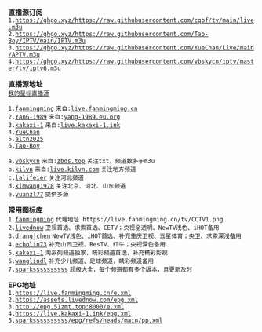 **直播源订阅**  
`1.`[`https://ghgo.xyz/https://raw.githubusercontent.com/cqbf/tv/main/live.m3u`](https://ghgo.xyz/https://raw.githubusercontent.com/cqbf/tv/main/live.m3u)  
`2.`[`https://ghgo.xyz/https://raw.githubusercontent.com/Tao-Boy/IPTV/main/IPTV.m3u`](https://ghgo.xyz/https://raw.githubusercontent.com/Tao-Boy/IPTV/main/IPTV.m3u)  
`3.`[`https://ghgo.xyz/https://raw.githubusercontent.com/YueChan/Live/main/APTV.m3u`](https://ghgo.xyz/https://raw.githubusercontent.com/YueChan/Live/main/APTV.m3u)  
`4.`[`https://ghgo.xyz/https://raw.githubusercontent.com/vbskycn/iptv/master/tv/iptv6.m3u`](https://ghgo.xyz/https://raw.githubusercontent.com/vbskycn/iptv/master/tv/iptv6.m3u)  

**直播源地址**  
[`我的星标直播源`](https://github.com/stars/cqbf/lists/live-source)  

`1.`[`fanmingming`](https://github.com/fanmingming/live/blob/main/tv/m3u/ipv6.m3u)  `来自:`[`live.fanmingming.cn`](https://live.fanmingming.cn)  
`2.`[`YanG-1989`](https://github.com/YanG-1989/m3u/blob/main/Gather.m3u)  `来自:`[`yang-1989.eu.org`](https://yang-1989.eu.org)  
`3.`[`kakaxi-1`](https://github.com/kakaxi-1/IPTV/blob/main/ipv6.m3u)  `来自:`[`live.kakaxi-1.ink`](https://live.kakaxi-1.ink)  
`4.`[`YueChan`](https://github.com/YueChan/Live/blob/main/APTV.m3u)  
`5.`[`altn2025`](https://github.com/altn2025/iptv/blob/main/iptv.m3u)  
`6.`[`Tao-Boy`](https://github.com/Tao-Boy/IPTV/blob/main/IPTV.m3u)  


`a.`[`vbskycn`](https://github.com/vbskycn/iptv/tree/master/tv)  `来自:`[`zbds.top`](https://zbds.top)  `关注txt，频道数多于m3u`  
`b.`[`kilvn`](https://github.com/kilvn/iptv/blob/master/iptv.m3u)  `来自:`[`live.kilvn.com`](https://live.kilvn.com/) `关注地方频道`  
`c.`[`lalifeier`](https://github.com/lalifeier/IPTV/blob/main/m3u/IPTV.m3u)  `关注河北频道`  
`d.`[`kimwang1978`](https://github.com/kimwang1978/collect-tv-txt/blob/main/live.m3u)  `关注北京、河北、山东频道`  
`e.`[`yuanzl77`](https://github.com/yuanzl77/IPTV/blob/main/live.m3u)  `提供多源`  


**常用图标库**  
`1.`[`fanmingming`](https://github.com/fanmingming/live/tree/main/tv) `代理地址 https://live.fanmingming.cn/tv/CCTV1.png`  
`2.`[`livednow`](https://assets.livednow.com/guide.html) `卫视首选、求索首选、CETV；央视全透明、NewTV浅色、iHOT备用`  
`3.`[`drangjchen`](https://github.com/drangjchen/IPTV/tree/main/Logo) `NewTV浅色、iHOT首选、补充重庆卫视、五星体育；央卫、求索深浅备用`  
`4.`[`echolin73`](https://github.com/echolin73/logo/tree/main/tvg-logo) `补充山西卫视、BesTV、红牛；央视深色备用`  
`5.`[`kakaxi-1`](https://github.com/kakaxi-1/IPTV/tree/main/LOGO) `淘系列频道独家，睛彩频道首选，补充精彩影视`  
`6.`[`wanglindl`](https://github.com/wanglindl/TVlogo) `补充少儿频道、足球频道，睛彩频道备用`  
`7.`[`sparkssssssssss`](https://github.com/sparkssssssssss/epg/tree/main/logo) `超级大全，每个频道都有多个版本，且更新及时`  

**EPG地址**  
`1.`[`https://live.fanmingming.cn/e.xml`](https://live.fanmingming.cn/e.xml)  
`2.`[`https://assets.livednow.com/epg.xml`](https://assets.livednow.com/epg.xml)  
`3.`[`http://epg.51zmt.top:8000/e.xml`](http://epg.51zmt.top:8000/e.xml)  
`4.`[`https://live.kakaxi-1.ink/epg.xml`](https://live.kakaxi-1.ink/epg.xml)  
`5.`[`sparkssssssssss/epg/refs/heads/main/pp.xml`](https://raw.githubusercontent.com/sparkssssssssss/epg/refs/heads/main/pp.xml)
